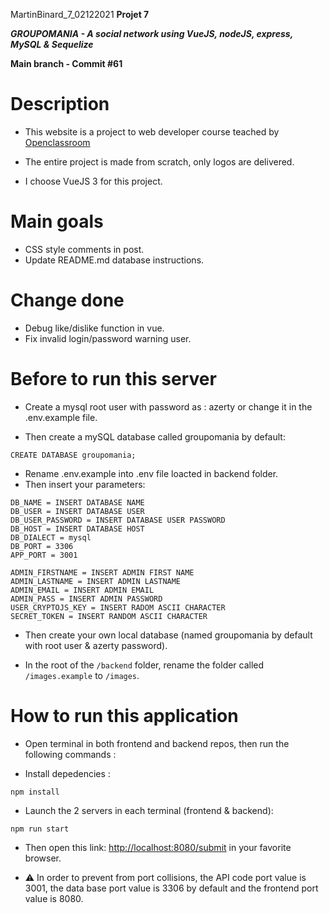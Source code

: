MartinBinard_7_02122021
**Projet 7**

***GROUPOMANIA - A social network using VueJS, nodeJS, express, MySQL & Sequelize***

**Main branch - Commit #61**

# Description

* This website is a project to web developer course teached by [Openclassroom](https://openclassrooms.com/en/paths/141-web-developer)

* The entire project is made from scratch, only logos are delivered.
* I choose VueJS 3 for this project.

# Main goals

* CSS style comments in post.
* Update README.md database instructions.

# Change done

* Debug like/dislike function in vue.
* Fix invalid login/password warning user.

# Before to run this server

* Create a mysql root user with password as : azerty or change it in the .env.example file.

* Then create a mySQL database called groupomania by default:
```
CREATE DATABASE groupomania;
```
* Rename .env.example into .env file loacted in backend folder.
* Then insert your parameters:
```
DB_NAME = INSERT DATABASE NAME
DB_USER = INSERT DATABASE USER
DB_USER_PASSWORD = INSERT DATABASE USER PASSWORD
DB_HOST = INSERT DATABASE HOST
DB_DIALECT = mysql
DB_PORT = 3306
APP_PORT = 3001

ADMIN_FIRSTNAME = INSERT ADMIN FIRST NAME
ADMIN_LASTNAME = INSERT ADMIN LASTNAME
ADMIN_EMAIL = INSERT ADMIN EMAIL
ADMIN_PASS = INSERT ADMIN PASSWORD
USER_CRYPTOJS_KEY = INSERT RADOM ASCII CHARACTER
SECRET_TOKEN = INSERT RANDOM ASCII CHARACTER
```
* Then create your own local database (named groupomania by default with root user & azerty password).

* In the root of the `/backend` folder, rename the folder called `/images.example` to `/images`.

# How to run this application

* Open terminal in both frontend and backend repos, then run the following commands :

* Install depedencies :
```
npm install
```
* Launch the 2 servers in each terminal (frontend & backend):
```
npm run start
```
* Then open this link: [http://localhost:8080/submit](http://localhost:8080/submit) in your favorite browser.

* :warning: In order to prevent from port collisions, the API code port value is 3001, the data base port value is 3306 by default and the frontend port value is 8080.